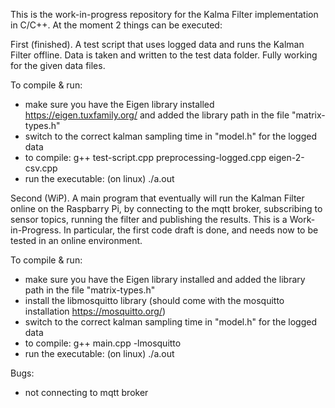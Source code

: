 This is the work-in-progress repository for the Kalma Filter implementation in C/C++. At the moment 2 things can be executed:

First (finished). A test script that uses logged data and runs the Kalman Filter offline. Data is taken and written to the test data folder. Fully working for the given data files.

To compile & run:

- make sure you have the Eigen library installed https://eigen.tuxfamily.org/ and added the library path in the file "matrix-types.h"
- switch to the correct kalman sampling time in "model.h" for the logged data
- to compile: g++ test-script.cpp preprocessing-logged.cpp eigen-2-csv.cpp
- run the executable: (on linux) ./a.out


Second (WiP). A main program that eventually will run the Kalman Filter online on the Raspbarry Pi, by connecting to the mqtt broker, subscribing to sensor topics, running the filter and publishing the results.
This is a Work-in-Progress. In particular, the first code draft is done, and needs now to be tested in an online environment.

To compile & run:

- make sure you have the Eigen library installed and added the library path in the file "matrix-types.h"
- install the libmosquitto library (should come with the mosquitto installation https://mosquitto.org/)
- switch to the correct kalman sampling time in "model.h" for the logged data
- to compile: g++ main.cpp -lmosquitto
- run the executable: (on linux) ./a.out

Bugs:
- not connecting to mqtt broker